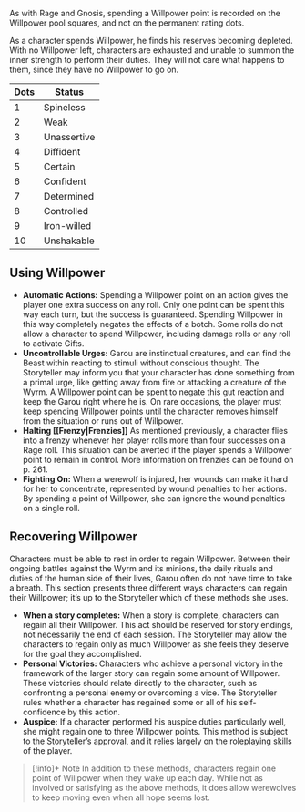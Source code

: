 As with Rage and Gnosis, spending a Willpower point is recorded on the Willpower pool squares, and not on the permanent rating dots. 

As a character spends Willpower, he finds his reserves becoming depleted. With no Willpower left, characters are exhausted and unable to summon the inner strength to perform their duties. They will not care what happens to them, since they have no Willpower to go on.

| Dots | Status      |
| ---- | ----------- |
| 1    | Spineless   |
| 2    | Weak        |
| 3    | Unassertive |
| 4    | Diffident   |
| 5    | Certain     |
| 6    | Confident   |
| 7    | Determined  |
| 8    | Controlled  |
| 9    | Iron-willed |
| 10   | Unshakable  |

## Using Willpower
- **Automatic Actions:** Spending a Willpower point on an action gives the player one extra success on any roll. Only one point can be spent this way each turn, but the success is guaranteed. Spending Willpower in this way completely negates the effects of a botch. Some rolls do not allow a character to spend Willpower, including damage rolls or any roll to activate Gifts.
- **Uncontrollable Urges:** Garou are instinctual creatures, and can find the Beast within reacting to stimuli without conscious thought. The Storyteller may inform you that your character has done something from a primal urge, like getting away from fire or attacking a creature of the Wyrm. A Willpower point can be spent to negate this gut reaction and keep the Garou right where he is. On rare occasions, the player must keep spending Willpower points until the character removes himself from the situation or runs out of Willpower.
- **Halting [[Frenzy|Frenzies]]** As mentioned previously, a character flies into a frenzy whenever her player rolls more than four successes on a Rage roll. This situation can be averted if the player spends a Willpower point to remain in control. More information on frenzies can be found on p. 261.
- **Fighting On:** When a werewolf is injured, her wounds can make it hard for her to concentrate, represented by wound penalties to her actions. By spending a point of Willpower, she can ignore the wound penalties on a single roll.
  
## Recovering Willpower
Characters must be able to rest in order to regain Willpower. Between their ongoing battles against the Wyrm and its minions, the daily rituals and duties of the human side of their lives, Garou often do not have time to take a breath. This section presents three different
ways characters can regain their Willpower; it’s up to the Storyteller which of these methods she uses.

- **When a story completes:** When a story is complete, characters can regain all their Willpower. This act should be reserved for story endings, not necessarily the end of each session. The Storyteller may allow the characters to regain only as much Willpower as she feels they deserve for the goal they accomplished.
- **Personal Victories:** Characters who achieve a personal victory in the framework of the larger story can regain some amount of Willpower. These victories should relate directly to the character, such as confronting a personal enemy or overcoming a vice. The Storyteller rules whether a character has regained some or all of his self-confidence by this action.
- **Auspice:** If a character performed his auspice duties particularly well, she might regain one to three Willpower points. This method is subject to the Storyteller’s approval, and it relies largely on the roleplaying skills of the player.


>[!info]+ Note
>In addition to these methods, characters regain one point of Willpower when they wake up each day. While not as involved or satisfying as the above methods, it does allow werewolves to keep moving even when all hope seems lost.

